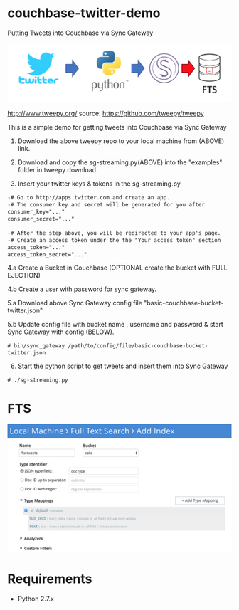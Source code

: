 # couchbase-twitter-demo
Putting Tweets into Couchbase via Sync Gateway

<img src="img/twitter-python-sync_gateway-couchbase.png">

http://www.tweepy.org/    source: https://github.com/tweepy/tweepy

This is a simple demo for getting tweets into Couchbase via Sync Gateway

1. Download the above tweepy repo to your local machine from (ABOVE) link.


2. Download and copy the sg-streaming.py(ABOVE) into the "examples" folder in tweepy download.


3. Insert your twitter keys & tokens in the sg-streaming.py
```
-# Go to http://apps.twitter.com and create an app.
-# The consumer key and secret will be generated for you after
consumer_key="..."
consumer_secret="..."

-# After the step above, you will be redirected to your app's page.
-# Create an access token under the the "Your access token" section
access_token="..."
access_token_secret="..."
```


4.a Create a Bucket in Couchbase (OPTIONAL create the bucket with FULL EJECTION) 

4.b Create a user with password for sync gateway.


5.a Download above Sync Gateway config file "basic-couchbase-bucket-twitter.json"

5.b Update config file with bucket name , username and password & start Sync Gateway with config (BELOW).
```
# bin/sync_gateway /path/to/config/file/basic-couchbase-bucket-twitter.json
```


6. Start the python script to get tweets and insert them into Sync Gateway
```
# ./sg-streaming.py
```


# FTS

<img src="img/fts-twitter-cb-sync-gateway.png">



# Requirements

- Python 2.7.x


